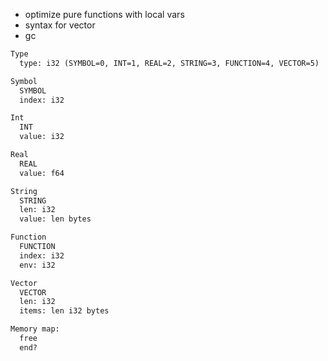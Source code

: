 - optimize pure functions with local vars
- syntax for vector
- gc

```txt
Type
  type: i32 (SYMBOL=0, INT=1, REAL=2, STRING=3, FUNCTION=4, VECTOR=5)

Symbol
  SYMBOL
  index: i32

Int
  INT
  value: i32

Real
  REAL
  value: f64

String
  STRING
  len: i32
  value: len bytes

Function
  FUNCTION
  index: i32
  env: i32

Vector
  VECTOR
  len: i32
  items: len i32 bytes

Memory map:
  free
  end?
```
